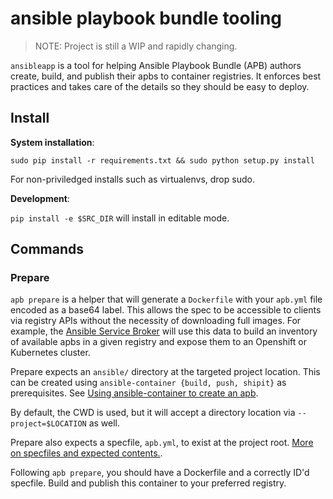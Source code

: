 # ansible playbook bundle tooling

> NOTE: Project is still a WIP and rapidly changing.

`ansibleapp` is a tool for helping Ansible Playbook Bundle (APB) authors create, build, and publish
their apbs to container registries. It enforces best practices and takes
care of the details so they should be easy to deploy.

## Install

**System installation**:

`sudo pip install -r requirements.txt && sudo python setup.py install`

For non-priviledged installs such as virtualenvs, drop sudo.

**Development**:

`pip install -e $SRC_DIR` will install in editable mode.

## Commands

### Prepare

`apb prepare` is a helper that will generate a `Dockerfile` with
your `apb.yml` file encoded as a base64 label. This allows the spec
to be accessible to clients via registry APIs without the necessity of downloading
full images. For example, the [Ansible Service Broker](https://www.github.com/fusor/ansible-service-broker)
will use this data to build an inventory of available apbs in a given
registry and expose them to an Openshift or Kubernetes cluster.

Prepare expects an `ansible/` directory at the targeted project location. This
can be created using `ansible-container {build, push, shipit}` as prerequisites.
See [Using ansible-container to create an apb](https://github.com/fusor/ansibleapp/blob/master/docs/developers.md#using-ansible-container-to-create-an-apb).

By default, the CWD is used, but it will accept a directory location via
`--project=$LOCATION` as well.

Prepare also expects a specfile, `apb.yml`, to exist at the project root.
[More on specfiles and expected contents.](https://github.com/fusor/ansibleapp/blob/master/docs/design.md).

Following `apb prepare`, you should have a Dockerfile and a correctly
ID'd specfile. Build and publish this container to your preferred registry.
